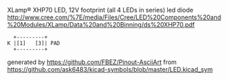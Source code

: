 XLamp® XHP70 LED, 12V footprint (all 4 LEDs in series)
led diode
http://www.cree.com/%7E/media/Files/Cree/LED%20Components%20and%20Modules/XLamp/Data%20and%20Binning/ds%20XHP70.pdf


	  +---------+
	K |[1]   [3]| PAD
	  +---------+


generated by https://github.com/FBEZ/Pinout-AsciiArt from https://github.com/ask6483/kicad-symbols/blob/master/LED.kicad_sym
